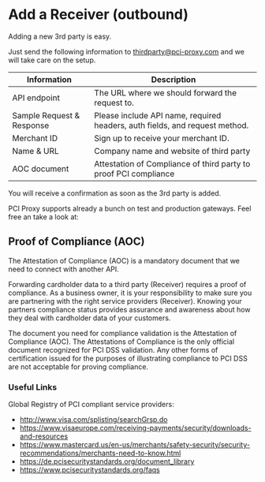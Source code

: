 # Add a Receiver (outbound)


Adding a new 3rd party is easy. 

Just send the following information to [thirdparty@pci-proxy.com](mailto:) and we will take care on the setup. 

|Information| Description   |
|---|---|
|API endpoint|The URL where we should forward the request to.|
|Sample Request & Response|Please include API name, required headers, auth fields, and request method.|
| Merchant ID | Sign up to receive your merchant ID.| 
| Name & URL | Company name and website of third party |
| AOC document| Attestation of Compliance of third party to proof PCI compliance |

You will receive a confirmation as soon as the 3rd party is added.

PCI Proxy supports already a bunch on test and production gateways. Feel free an take a look at: 

## Proof of Compliance (AOC)

The Attestation of Compliance (AOC) is a mandatory document that we need to connect with another API.

Forwarding cardholder data to a third party (Receiver) requires a proof of compliance. As a business owner, it is your responsibility to make sure you are partnering with the right service providers (Receiver). Knowing your partners compliance status provides assurance and awareness about how they deal with cardholder data of your customers.

The document you need for compliance validation is the Attestation of Compliance (AOC). The Attestations of Compliance is the only official document recognized for PCI DSS validation. Any other forms of certification issued for the purposes of illustrating compliance to PCI DSS are not acceptable for proving compliance.


### Useful Links

Global Registry of PCI compliant service providers:

- http://www.visa.com/splisting/searchGrsp.do
- https://www.visaeurope.com/receiving-payments/security/downloads-and-resources
- https://www.mastercard.us/en-us/merchants/safety-security/security-recommendations/merchants-need-to-know.html
- https://de.pcisecuritystandards.org/document_library
- https://www.pcisecuritystandards.org/faqs